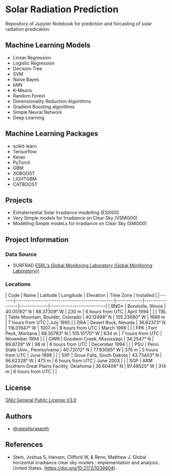 
# Solar Radiation Prediction

Repository of Jupyter Notebook for prediction and forcasting of solar radiation predication.


## Machine Learning Models
 - Linear Regression
 - Logistic Regression
 - Decision Tree
 - SVM
 - Naive Bayes
 - kNN
 - K-Means
 - Random Forest
 - Dimensionality Reduction Algorithms
 - Gradient Boosting algorithms
 - Simple Neural Network
 - Deep Learning

## Machine Learning Packages
 - scikit-learn
 - Tensorflow
 - Keras
 - PyTorch
 - GBM
 - XGBOOST
 - LIGHTGBM
 - CATBOOST

## Projects
 - Extraterrestial Solar Irradiance modelling (ESI000)
 - Very Simple models for Irradiance on Clear Sky (VSMI000)
 - Modelling Simple modeLs for Irradiance on Clear Sky (SMI000)

## Project Information
### Data Source
 - SURFRAD [ESRL's Global Monitoring Laboratory (Gobal Monitoring Laboratory)](https://gml.noaa.gov/grad/surfrad/index.html))

### Locations

| Code  |   Name                                         |  Latitude   |  Longitude      |  Elevation   |  Time Zone  |   Installed |
|-------|------------------------------------------------|-------------|-----------------|--------------|---------------------------|
| BND*  |   Bondville, Illinois                          | 40.05192° N |    88.37309° W  |   230 m    | 6 hours from UTC |    April 1994    |                                                                                         |
| TBL   |  Table Mountain, Boulder, Colorado             | 40.12498° N |    105.23680° W |    1689 m   |  7 hours from UTC  |   July 1995 |
| DRA   |  Desert Rock, Nevada                           | 36.62373° N | 116.01947° W   |  1007 m   |  8 hours from UTC  |   March 1998    |                                                                                         |
| FPK   |  Fort Peck, Montana                            | 48.30783° N | 105.10170° W   |  634 m    | 7 hours from UTC    | November 1994 |                                                                                         |
| GWN   |  Goodwin Creek, Mississippi                    | 34.2547° N   |  89.8729° W  |   98 m    | 6 hours from UTC   |  December 1994 |                                                                                         |
| PSU   |  Penn. State Univ., Pennsylvania               | 40.72012° N   |  77.93085° W  |   376 m  |   5 hours from UTC |    June 1998 |                                                                                         |
| SXF   |  Sioux Falls, South Dakota                     | 43.73403° N    | 96.62328° W  |   473 m  |   6 hours from UTC  |   June 2003 |                                                                                         |
| SGP   |  ARM Southern Great Plains Facility, Oklahoma  |   36.60406° N   |  97.48525° W   |  314 m   |  6 hours from UTC                   |                                                                                         |
## License

[GNU General Public License V3.0](https://www.gnu.org/licenses/gpl-3.0.en.html)


## Authors

- [@rajeshprasanth](https://www.github.com/rajeshprasanth)


## References

- Stein, Joshua S, Hansen, Clifford W, & Reno, Matthew J. Global horizontal irradiance clear sky models : implementation and analysis.. United States. (https://doi.org/10.2172/1039404). 

